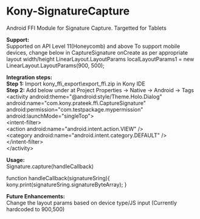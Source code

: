 Kony-SignatureCapture
=====================

Android FFI Module for Signature Capture. Targetted for Tablets

<b>Support:</b><br/>
Supported on API Level 11(Honeycomb) and above
To support mobile devices, change below in CaptureSignature onCreate as per appropriate layout width/height
LinearLayout.LayoutParams localLayoutParams1 = new LinearLayout.LayoutParams(900, 500);

<b>Integration steps:</b><br/>
<b>Step 1:</b> Import kony_ffi_export\export_ffi.zip in Kony IDE
<br/>
<b>Step 2:</b> Add below under <application> at Project Properties -> Native -> Android -> Tags
<br/>
\<activity android:theme="@android:style/Theme.Holo.Dialog" android:name="com.kony.prateek.ffi.CaptureSignature" android:permission="com.testpackage.mypermission" android:launchMode="singleTop"><br/>
  \<intent-filter>                 
    \<action android:name="android.intent.action.VIEW" />                 
    \<category android:name="android.intent.category.DEFAULT" />             
  \</intent-filter>         
\</activity>

<b>Usage:</b><br/>
Signature.capture(handleCallback)

function handleCallback(signatureSring){
	kony.print(signatureSring.signatureByteArray);
}

<b>Future Enhancements:</b><br/>
Change the layout params based on device type/JS input (Currently hardcoded to 900,500)
